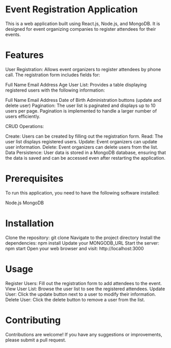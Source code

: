 # Event Registration Application

This is a web application built using React.js, Node.js, and MongoDB. It is designed for event organizing companies to register attendees for their events.

# Features

User Registration: Allows event organizers to register attendees by phone call. The registration form includes fields for:

Full Name
Email Address
Age
User List: Provides a table displaying registered users with the following information:

Full Name
Email Address
Date of Birth
Administration buttons (update and delete user)
Pagination: The user list is paginated and displays up to 10 users per page. Pagination is implemented to handle a larger number of users efficiently.

CRUD Operations:

Create: Users can be created by filling out the registration form.
Read: The user list displays registered users.
Update: Event organizers can update user information.
Delete: Event organizers can delete users from the list.
Data Persistence: User data is stored in a MongoDB database, ensuring that the data is saved and can be accessed even after restarting the application.

# Prerequisites

To run this application, you need to have the following software installed:

Node.js
MongoDB

# Installation

Clone the repository: git clone <repository-url>
Navigate to the project directory
Install the dependencies: npm install
Update your MONGODB_URL
Start the server: npm start
Open your web browser and visit: http://localhost:3000

# Usage

Register Users: Fill out the registration form to add attendees to the event.
View User List: Browse the user list to see the registered attendees.
Update User: Click the update button next to a user to modify their information.
Delete User: Click the delete button to remove a user from the list.

# Contributing

Contributions are welcome! If you have any suggestions or improvements, please submit a pull request.
